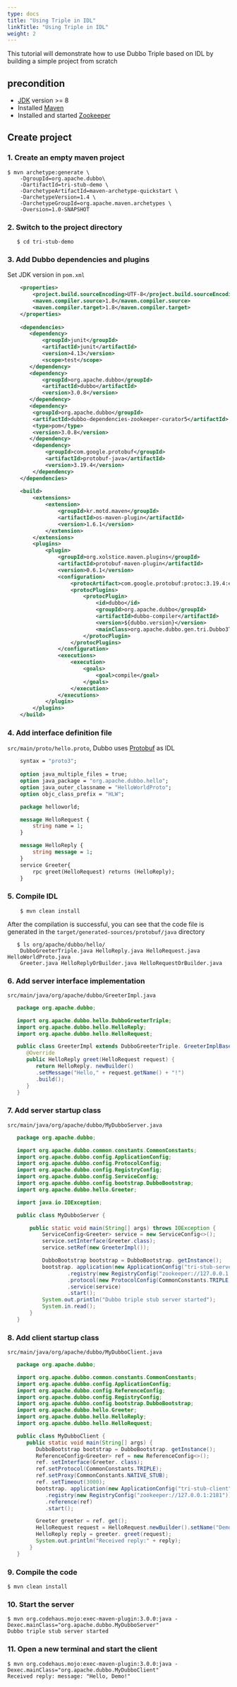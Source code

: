 ```yaml
---
type: docs
title: "Using Triple in IDL"
linkTitle: "Using Triple in IDL"
weight: 2
---
```


This tutorial will demonstrate how to use Dubbo Triple based on IDL by building a simple project from scratch

## precondition
- [JDK](https://jdk.java.net/) version >= 8
- Installed [Maven](https://maven.apache.org/)
- Installed and started [Zookeeper](https://zookeeper.apache.org/)

## Create project
### 1. Create an empty maven project
 ```
$ mvn archetype:generate \
     -DgroupId=org.apache.dubbo\
     -DartifactId=tri-stub-demo \
     -DarchetypeArtifactId=maven-archetype-quickstart \
     -DarchetypeVersion=1.4 \
     -DarchetypeGroupId=org.apache.maven.archetypes \
     -Dversion=1.0-SNAPSHOT
```
### 2. Switch to the project directory
```
   $ cd tri-stub-demo
```
### 3. Add Dubbo dependencies and plugins

Set JDK version in `pom.xml`
```xml
    <properties>
        <project.build.sourceEncoding>UTF-8</project.build.sourceEncoding>
        <maven.compiler.source>1.8</maven.compiler.source>
        <maven.compiler.target>1.8</maven.compiler.target>
    </properties>
   
    <dependencies>
       <dependency>
           <groupId>junit</groupId>
           <artifactId>junit</artifactId>
           <version>4.13</version>
           <scope>test</scope>
       </dependency>
       <dependency>
           <groupId>org.apache.dubbo</groupId>
           <artifactId>dubbo</artifactId>
           <version>3.0.8</version>
       </dependency>
       <dependency>
        <groupId>org.apache.dubbo</groupId>
        <artifactId>dubbo-dependencies-zookeeper-curator5</artifactId>
        <type>pom</type>
        <version>3.0.8</version>
       </dependency>
        <dependency>
            <groupId>com.google.protobuf</groupId>
            <artifactId>protobuf-java</artifactId>
            <version>3.19.4</version>
        </dependency>
    </dependencies>
   
    <build>
        <extensions>
            <extension>
                <groupId>kr.motd.maven</groupId>
                <artifactId>os-maven-plugin</artifactId>
                <version>1.6.1</version>
            </extension>
        </extensions>
        <plugins>
            <plugin>
                <groupId>org.xolstice.maven.plugins</groupId>
                <artifactId>protobuf-maven-plugin</artifactId>
                <version>0.6.1</version>
                <configuration>
                    <protocArtifact>com.google.protobuf:protoc:3.19.4:exe:${os.detected.classifier}</protocArtifact>
                    <protocPlugins>
                        <protocPlugin>
                            <id>dubbo</id>
                            <groupId>org.apache.dubbo</groupId>
                            <artifactId>dubbo-compiler</artifactId>
                            <version>${dubbo.version}</version>
                            <mainClass>org.apache.dubbo.gen.tri.Dubbo3TripleGenerator</mainClass>
                        </protocPlugin>
                    </protocPlugins>
                </configuration>
                <executions>
                    <execution>
                        <goals>
                            <goal>compile</goal>
                        </goals>
                    </execution>
                </executions>
            </plugin>
        </plugins>
    </build>
```
### 4. Add interface definition file

`src/main/proto/hello.proto`, Dubbo uses [Protobuf](https://developers.google.com/protocol-buffers) as IDL
```protobuf
    syntax = "proto3";
   
    option java_multiple_files = true;
    option java_package = "org.apache.dubbo.hello";
    option java_outer_classname = "HelloWorldProto";
    option objc_class_prefix = "HLW";

    package helloworld;

    message HelloRequest {
        string name = 1;
    }

    message HelloReply {
        string message = 1;
    }
    service Greeter{
        rpc greet(HelloRequest) returns (HelloReply);
    }

```
### 5. Compile IDL
```
    $ mvn clean install
```
After the compilation is successful, you can see that the code file is generated in the `target/generated-sources/protobuf/java` directory
```
   $ ls org/apache/dubbo/hello/
    DubboGreeterTriple.java HelloReply.java HelloRequest.java HelloWorldProto.java
    Greeter.java HelloReplyOrBuilder.java HelloRequestOrBuilder.java
```

### 6. Add server interface implementation

`src/main/java/org/apache/dubbo/GreeterImpl.java`
```java
   package org.apache.dubbo;

   import org.apache.dubbo.hello.DubboGreeterTriple;
   import org.apache.dubbo.hello.HelloReply;
   import org.apache.dubbo.hello.HelloRequest;

   public class GreeterImpl extends DubboGreeterTriple. GreeterImplBase {
      @Override
      public HelloReply greet(HelloRequest request) {
         return HelloReply. newBuilder()
         .setMessage("Hello," + request.getName() + "!")
         .build();
      }
   }
```
### 7. Add server startup class
`src/main/java/org/apache/dubbo/MyDubboServer.java`
```java
   package org.apache.dubbo;

   import org.apache.dubbo.common.constants.CommonConstants;
   import org.apache.dubbo.config.ApplicationConfig;
   import org.apache.dubbo.config.ProtocolConfig;
   import org.apache.dubbo.config.RegistryConfig;
   import org.apache.dubbo.config.ServiceConfig;
   import org.apache.dubbo.config.bootstrap.DubboBootstrap;
   import org.apache.dubbo.hello.Greeter;

   import java.io.IOException;

   public class MyDubboServer {

       public static void main(String[] args) throws IOException {
           ServiceConfig<Greeter> service = new ServiceConfig<>();
           service.setInterface(Greeter.class);
           service.setRef(new GreeterImpl());

           DubboBootstrap bootstrap = DubboBootstrap. getInstance();
           bootstrap. application(new ApplicationConfig("tri-stub-server"))
                   .registry(new RegistryConfig("zookeeper://127.0.0.1:2181"))
                   .protocol(new ProtocolConfig(CommonConstants.TRIPLE, 50051))
                   .service(service)
                   .start();
           System.out.println("Dubbo triple stub server started");
           System.in.read();
       }
   }
```

### 8. Add client startup class
`src/main/java/org/apache/dubbo/MyDubboClient.java`
```java
   package org.apache.dubbo;

   import org.apache.dubbo.common.constants.CommonConstants;
   import org.apache.dubbo.config.ApplicationConfig;
   import org.apache.dubbo.config.ReferenceConfig;
   import org.apache.dubbo.config.RegistryConfig;
   import org.apache.dubbo.config.bootstrap.DubboBootstrap;
   import org.apache.dubbo.hello.Greeter;
   import org.apache.dubbo.hello.HelloReply;
   import org.apache.dubbo.hello.HelloRequest;

   public class MyDubboClient {
      public static void main(String[] args) {
         DubboBootstrap bootstrap = DubboBootstrap. getInstance();
         ReferenceConfig<Greeter> ref = new ReferenceConfig<>();
         ref. setInterface(Greeter. class);
         ref.setProtocol(CommonConstants.TRIPLE);
         ref.setProxy(CommonConstants.NATIVE_STUB);
         ref. setTimeout(3000);
         bootstrap. application(new ApplicationConfig("tri-stub-client"))
            .registry(new RegistryConfig("zookeeper://127.0.0.1:2181"))
            .reference(ref)
            .start();

         Greeter greeter = ref. get();
         HelloRequest request = HelloRequest.newBuilder().setName("Demo").build();
         HelloReply reply = greeter. greet(request);
         System.out.println("Received reply:" + reply);
       }
   }
```
### 9. Compile the code
```
$ mvn clean install
```
### 10. Start the server
```
$ mvn org.codehaus.mojo:exec-maven-plugin:3.0.0:java -Dexec.mainClass="org.apache.dubbo.MyDubboServer"
Dubbo triple stub server started
```
### 11. Open a new terminal and start the client
```
$ mvn org.codehaus.mojo:exec-maven-plugin:3.0.0:java -Dexec.mainClass="org.apache.dubbo.MyDubboClient"
Received reply: message: "Hello, Demo!"
```